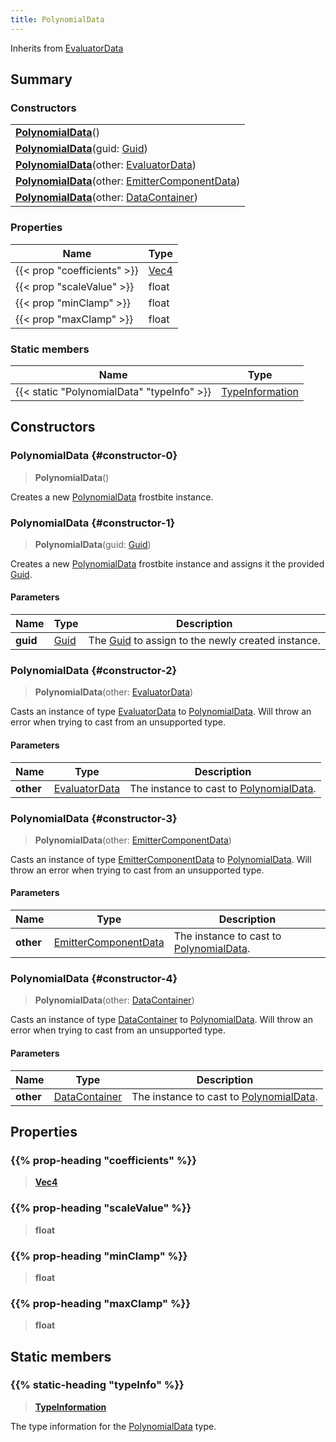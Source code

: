 ```yaml
---
title: PolynomialData
---
```


Inherits from [EvaluatorData](/vext/ref/fb/evaluatordata)

## Summary

### Constructors

|  |
| --- |
| **[PolynomialData](#constructor-0)**() |
| **[PolynomialData](#constructor-1)**(guid: [Guid](/vext/ref/shared/type/guid)) |
| **[PolynomialData](#constructor-2)**(other: [EvaluatorData](/vext/ref/fb/evaluatordata)) |
| **[PolynomialData](#constructor-3)**(other: [EmitterComponentData](/vext/ref/fb/emittercomponentdata)) |
| **[PolynomialData](#constructor-4)**(other: [DataContainer](/vext/ref/shared/type/datacontainer)) |

### Properties

| Name | Type |
| ---- | ---- |
| {{< prop "coefficients" >}} | [Vec4](/vext/ref/shared/type/vec4) |
| {{< prop "scaleValue" >}} | float |
| {{< prop "minClamp" >}} | float |
| {{< prop "maxClamp" >}} | float |

### Static members

| Name | Type |
| ---- | ---- |
| {{< static "PolynomialData" "typeInfo" >}} | [TypeInformation](/vext/ref/shared/type/typeinformation) |

## Constructors

### PolynomialData {#constructor-0}

> **PolynomialData**()

Creates a new [PolynomialData](/vext/ref/fb/polynomialdata) frostbite instance.

### PolynomialData {#constructor-1}

> **PolynomialData**(guid: [Guid](/vext/ref/shared/type/guid))

Creates a new [PolynomialData](/vext/ref/fb/polynomialdata) frostbite instance and assigns it the provided [Guid](/vext/ref/shared/type/guid).

#### Parameters

| Name | Type | Description |
| ---- | ---- | ----------- |
| **guid** | [Guid](/vext/ref/shared/type/guid) | The [Guid](/vext/ref/shared/type/guid) to assign to the newly created instance. |

### PolynomialData {#constructor-2}

> **PolynomialData**(other: [EvaluatorData](/vext/ref/fb/evaluatordata))

Casts an instance of type [EvaluatorData](/vext/ref/fb/evaluatordata) to [PolynomialData](/vext/ref/fb/polynomialdata). Will throw an error when trying to cast from an unsupported type.

#### Parameters

| Name | Type | Description |
| ---- | ---- | ----------- |
| **other** | [EvaluatorData](/vext/ref/fb/evaluatordata) | The instance to cast to [PolynomialData](/vext/ref/fb/polynomialdata). |

### PolynomialData {#constructor-3}

> **PolynomialData**(other: [EmitterComponentData](/vext/ref/fb/emittercomponentdata))

Casts an instance of type [EmitterComponentData](/vext/ref/fb/emittercomponentdata) to [PolynomialData](/vext/ref/fb/polynomialdata). Will throw an error when trying to cast from an unsupported type.

#### Parameters

| Name | Type | Description |
| ---- | ---- | ----------- |
| **other** | [EmitterComponentData](/vext/ref/fb/emittercomponentdata) | The instance to cast to [PolynomialData](/vext/ref/fb/polynomialdata). |

### PolynomialData {#constructor-4}

> **PolynomialData**(other: [DataContainer](/vext/ref/shared/type/datacontainer))

Casts an instance of type [DataContainer](/vext/ref/shared/type/datacontainer) to [PolynomialData](/vext/ref/fb/polynomialdata). Will throw an error when trying to cast from an unsupported type.

#### Parameters

| Name | Type | Description |
| ---- | ---- | ----------- |
| **other** | [DataContainer](/vext/ref/shared/type/datacontainer) | The instance to cast to [PolynomialData](/vext/ref/fb/polynomialdata). |

## Properties

### {{% prop-heading "coefficients" %}}

> **[Vec4](/vext/ref/shared/type/vec4)**

### {{% prop-heading "scaleValue" %}}

> **float**

### {{% prop-heading "minClamp" %}}

> **float**

### {{% prop-heading "maxClamp" %}}

> **float**

## Static members

### {{% static-heading "typeInfo" %}}

> **[TypeInformation](/vext/ref/shared/type/typeinformation)**

The type information for the [PolynomialData](/vext/ref/fb/polynomialdata) type.

